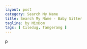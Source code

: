 ```yaml
---
layout: post
category: Search My Name
title: Search My Name - Baby Sitter
tagline: by MixDom
tags: [ Ciledug, Tangerang ]
---
```


p
